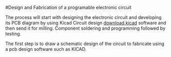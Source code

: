 #Design and Fabrication of a programable electronic circuit 

The process will start with designing the electronic circuit and developing its PCB diagram by using Kicad Circuit design [download kicad](http://kicad-pcb.org/download/)  software and then send it for milling. Component soldering and programming followed by testing.

The first step is to draw a schematic design of the circuit to fabricate using a pcb design software such as KICAD.